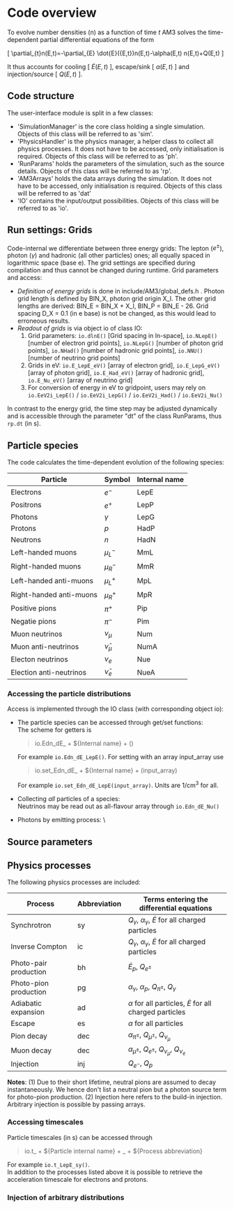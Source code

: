 # Code overview

To evolve number densities \(n\) as a function of time $t$ AM3 solves the time-dependent partial differential equations of the form

\[ \partial_{t}n(E,t)=-\partial_{E} \dot{E}({E,t})n(E,t)-\alpha(E,t) n(E,t)+Q(E,t) \]

It thus accounts for cooling [ $\dot{E}(E,t)$ ], escape/sink [ $\alpha(E,t)$ ] and injection/source [ $Q(E,t)$  ].


## Code structure

The user-interface module is split in a few classes:
  * 'SimulationManager' is the core class holding a single simulation. Objects of this class will be referred to as 'sim'.
  * 'PhysicsHandler' is the physics manager, a helper class to collect all physics processes. It does not have to be accessed, only initialisation is required. Objects of this class will be referred to as 'ph'.
  * 'RunParams' holds the parameters of the simulation, such as the source details. Objects of this class will be referred to as 'rp'.
  * 'AM3Arrays' holds the data arrays during the simulation. It does not have to be accessed, only initialisation is required. Objects of this class will be referred to as 'dat'
  * 'IO' contains the input/output possibilities. Objects of this class will be referred to as 'io'.

## Run settings: Grids

Code-internal we differentiate between three energy grids: The lepton ($e^\pm$), photon ($\gamma$) and hadronic (all other particles) ones; all equally spaced in logarithmic space (base e). The grid settings are specified during compilation and thus cannot be changed during runtime. 
Grid parameters and access:
* *Definition of energy grids* is done in include/AM3/global_defs.h .
    Photon grid length is defined by BIN_X, photon grid origin X_I. The other grid lengths are derived: BIN_E = BIN_X + X_I, BIN_P = BIN_E - 26. Grid spacing D_X = 0.1 (in e base) is not be changed, as this would lead to erroneous results.
* *Readout of grids* is via object io of class IO:
    1. Grid parameters: `io.dlnE()` [Grid spacing in ln-space], `io.NLepE()` [number of electron grid points], `io.NLepG()` [number of photon grid points], `io.NHad()` [number of hadronic grid points], `io.NNU()` [number of neutrino grid points] 
    2. Grids in eV: `io.E_LepE_eV()` [array of electron grid], `io.E_LepG_eV()` [array of photon grid], `io.E_Had_eV()` [array of hadronic grid], `io.E_Nu_eV()` [array of neutrino grid]
    3. For conversion of energy in eV to gridpoint, users may rely on `io.EeV2i_LepE()` / `io.EeV2i_LepG()` / `io.EeV2i_Had()` / `io.EeV2i_Nu()`

In contrast to the energy grid, the time step may be adjusted dynamically and is accessible through the parameter "dt" of the class RunParams, thus `rp.dt` (in s). 

## Particle species

The code calculates the time-dependent evolution of the following species:

|Particle                   |Symbol             |Internal name  |
| -------------             | ---------         | -----------   |
| Electrons                 | $e^-$             | LepE          |
| Positrons                 | $e^+$             | LepP          |
| Photons                   | $\gamma$          | LepG          |
| Protons                   | $p$               | HadP          |
| Neutrons                  | $n$               | HadN          |
| Left-handed muons         | $\mu^-_L$         | MmL           |
| Right-handed muons        | $\mu^-_R$         | MmR           |
| Left-handed anti-muons    | $\mu^+_L$         | MpL           |
| Right-handed anti-muons   | $\mu^+_R$         | MpR           |
| Positive pions            | $\pi^+$           | Pip           |
| Negatie pions             | $\pi^-$           | Pim           |
| Muon neutrinos            | $\nu_{\mu}$       | Num           |
| Muon anti-neutrinos       | $\bar{\nu}_\mu$   | NumA          |
| Electon neutrinos         | $\nu_e$           | Nue           |
| Election anti-neutrinos   | $\bar{\nu}_e$     | NueA          |

### Accessing the particle distributions

Access is implemented through the IO class (with corresponding object io):

* The particle species can be accessed through get/set functions: \
    The scheme for getters is 

    > io.Edn\_dE\_ + ${Internal name} + () 
    
    For example `io.Edn_dE_LepE()`. For setting with an array input_array use

    > io.set_Edn\_dE\_ + ${Internal name} + (input\_array) 

    For example `io.set_Edn_dE_LepE(input_array)`. 
    Units are 1/cm$^3$ for all.
* Collecting *all* particles of a species: \
    Neutrinos may be read out as all-flavour array through `io.Edn_dE_Nu()`
* Photons by emitting process: \

## Source parameters



## Physics processes

The following physics processes are included: 

|Process                |Abbreviation   | Terms entering the differential equations                             |
|--------               | ------------  | ------------------------------                                        |   
|Synchrotron            | sy            | $Q_\gamma$, $\alpha_\gamma$, $\dot{E}$ for all charged particles      |
|Inverse Compton        | ic            | $Q_\gamma$, $\alpha_\gamma$, $\dot{E}$ for all charged particles      |
|Photo-pair production  | bh            | $\dot{E}_p$, $Q_{e^{\pm}}$                                            |
|Photo-pion production  | pg            | $\alpha_{\gamma}$, $\alpha_p$, $Q_{\pi^\pm}$, $Q_\gamma$              |
|Adiabatic expansion    | ad            | $\alpha$ for all particles, $\dot{E}$ for all charged particles       |
|Escape                 | es            | $\alpha$ for all particles                                            |
|Pion decay             | dec           | $\alpha_{\pi^\pm}$, $Q_{\mu^\pm}$, $Q_{\nu_\mu}$                      |
|Muon decay             | dec           | $\alpha_{\mu^\pm}$, $Q_{e^\pm}$, $Q_{\nu_\mu}$, $Q_{\nu_e}$           |
|Injection              | inj           | $Q_{e^{-}}$, $Q_p$                                                    |

**Notes**: (1) Due to their short lifetime, neutral pions are assumed to decay instantaneously. We hence don't list a neutral pion but a photon source term for photo-pion production. (2) Injection here refers to the build-in injection. Arbitrary injection is possible by passing arrays. 

### Accessing timescales

Particle timescales (in s) can be accessed through  

> io.t\_ + ${Particle internal name} + \_ + ${Process abbreviation}

For example `io.t_LepE_sy()`. \
In addition to the processes listed above it is possible to retrieve the acceleration timescale for electrons and protons.

### Injection of arbitrary distributions


